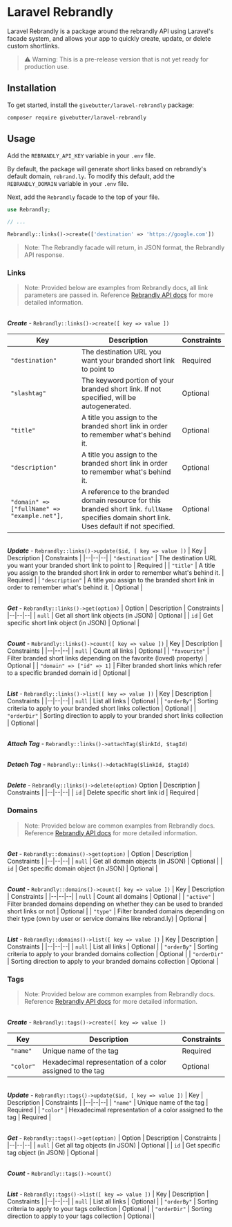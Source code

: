 
# Laravel Rebrandly

Laravel Rebrandly is a package around the rebrandly API using Laravel's facade system, and allows your app to quickly create, update, or delete custom shortlinks.

> ⚠️ Warning: This is a pre-release version that is not yet ready for production use.

## Installation
To get started, install the `givebutter/laravel-rebrandly` package:

```
composer require givebutter/laravel-rebrandly
```

## Usage

Add the `REBRANDLY_API_KEY` variable in your `.env` file. 

By default, the package will generate short links based on rebrandly's default domain, `rebrand.ly`. To modify this default, add the `REBRANDLY_DOMAIN` variable in your `.env` file. 

Next, add the `Rebrandly` facade to the top of your file.

```php
use Rebrandly;

// ...

Rebrandly::links()->create(['destination' => 'https://google.com'])
```
> Note: The Rebrandly facade will return, in JSON format, the Rebrandly API response. 

### Links

>Note: Provided below are examples from Rebrandly docs, all link parameters are passed in. Reference [Rebrandly API docs](https://developers.rebrandly.com/docs/) for more detailed information.

  \
***Create*** - `Rebrandly::links()->create([ key => value ])` 

| Key | Description | Constraints |
|--|--|--|
| `"destination"`  | The destination URL you want your branded short link to point to | Required |
| `"slashtag"`  | The keyword portion of your branded short link. If not specified, will be autogenerated. | Optional |
| `"title"`  | A title you assign to the branded short link in order to remember what's behind it. | Optional |
| `"description"`  | A title you assign to the branded short link in order to remember what's behind it. | Optional |
| `"domain" => ["fullName" => "example.net"], `  | A reference to the branded domain resource for this branded short link. `fullName` specifies domain short link. Uses default if not specified. | Optional |

  \
***Update*** - `Rebrandly::links()->update($id, [ key => value ])`
| Key | Description | Constraints |
|--|--|--|
| `"destination"`  | The destination URL you want your branded short link to point to | Required |
| `"title"`  | A title you assign to the branded short link in order to remember what's behind it. | Required |
| `"description"`  | A title you assign to the branded short link in order to remember what's behind it. | Optional |

  \
***Get*** - `Rebrandly::links()->get(option)`
| Option | Description | Constraints |
|--|--|--|
| `null`  | Get all short link objects (in JSON) | Optional |
| `id`  | Get specific short link object (in JSON) | Optional |


  \
***Count*** - `Rebrandly::links()->count([ key => value ])`
| Key | Description | Constraints |
|--|--|--|
| `null`  | Count all links | Optional |
| `"favourite"`  | Filter branded short links depending on the favorite (loved) property) | Optional |
| `"domain" => ["id" => 1]`  | Filter branded short links which refer to a specific branded domain id | Optional |

  \
***List*** - `Rebrandly::links()->list([ key => value ])`
| Key | Description | Constraints |
|--|--|--|
| `null`  | List all links | Optional |
| `"orderBy"`  | Sorting criteria to apply to your branded short links collection | Optional |
| `"orderDir"`  | Sorting direction to apply to your branded short links collection | Optional |

  \
***Attach Tag*** - `Rebrandly::links()->attachTag($linkId, $tagId)`

  \
***Detach Tag*** - `Rebrandly::links()->detachTag($linkId, $tagId)`

  \
***Delete*** - `Rebrandly::links()->delete(option)`
 Option | Description | Constraints |
|--|--|--|
| `id`  | Delete specific short link id | Required |

### Domains
>Note: Provided below are common examples from Rebrandly docs. Reference [Rebrandly API docs](https://developers.rebrandly.com/docs/) for more detailed information.

  \
***Get*** - `Rebrandly::domains()->get(option)`
| Option | Description | Constraints |
|--|--|--|
| `null`  | Get all domain objects (in JSON) | Optional |
| `id`  | Get specific domain object (in JSON) | Optional |


  \
***Count*** - `Rebrandly::domains()->count([ key => value ])`
| Key | Description | Constraints |
|--|--|--|
| `null`  | Count all domains | Optional |
| `"active"`  | Filter branded domains depending on whether they can be used to branded short links or not | Optional |
| `"type"`  | Filter branded domains depending on their type (own by user or service domains like rebrand.ly) | Optional |

  \
***List*** - `Rebrandly::domains()->list([ key => value ])`
| Key | Description | Constraints |
|--|--|--|
| `null`  | List all links | Optional |
| `"orderBy"`  | Sorting criteria to apply to your branded domains collection | Optional |
| `"orderDir"`  | Sorting direction to apply to your branded domains collection | Optional |

### Tags
>Note: Provided below are common examples from Rebrandly docs. Reference [Rebrandly API docs](https://developers.rebrandly.com/docs/) for more detailed information.

  \
***Create*** - `Rebrandly::tags()->create([ key => value ])` 

| Key | Description | Constraints |
|--|--|--|
| `"name"`  | Unique name of the tag | Required |
| `"color"`  | Hexadecimal representation of a color assigned to the tag | Optional |

  \
***Update*** - `Rebrandly::tags()->update($id, [ key => value ])`
| Key | Description | Constraints |
|--|--|--|
| `"name"`  | Unique name of the tag | Required |
| `"color"`  | Hexadecimal representation of a color assigned to the tag | Required |

  \
***Get*** - `Rebrandly::tags()->get(option)`
| Option | Description | Constraints |
|--|--|--|
| `null`  | Get all tag objects (in JSON) | Optional |
| `id`  | Get specific tag object (in JSON) | Optional |


  \
***Count*** - `Rebrandly::tags()->count()`

  \
***List*** - `Rebrandly::tags()->list([ key => value ])`
| Key | Description | Constraints |
|--|--|--|
| `null`  | List all links | Optional |
| `"orderBy"`  | Sorting criteria to apply to your tags collection | Optional |
| `"orderDir"`  | Sorting direction to apply to your tags collection | Optional |
